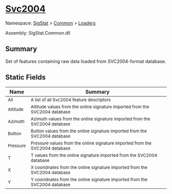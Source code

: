 # [Svc2004](./Svc2004.md)

Namespace: [SigStat]() > [Common](./../README.md) > [Loaders](./README.md)

Assembly: SigStat.Common.dll

## Summary
Set of features containing raw data loaded from SVC2004-format database.

## Static Fields

| Name | Summary | 
| --- | --- | 
| <sub>All</sub><div style="pointer-events:none; cursor:default; width=500px;"></div>| <sub>A list of all Svc2004 feature descriptors</sub>| <br>
| <sub>Altitude</sub><div style="pointer-events:none; cursor:default; width=500px;"></div>| <sub>Altitude values from the online signature imported from the SVC2004 database</sub>| <br>
| <sub>Azimuth</sub><div style="pointer-events:none; cursor:default; width=500px;"></div>| <sub>Azimuth values from the online signature imported from the SVC2004 database</sub>| <br>
| <sub>Button</sub><div style="pointer-events:none; cursor:default; width=500px;"></div>| <sub>Button values from the online signature imported from the SVC2004 database</sub>| <br>
| <sub>Pressure</sub><div style="pointer-events:none; cursor:default; width=500px;"></div>| <sub>Pressure values from the online signature imported from the SVC2004 database</sub>| <br>
| <sub>T</sub><div style="pointer-events:none; cursor:default; width=500px;"></div>| <sub>T values from the online signature imported from the SVC2004 database</sub>| <br>
| <sub>X</sub><div style="pointer-events:none; cursor:default; width=500px;"></div>| <sub>X cooridnates from the online signature imported from the SVC2004 database</sub>| <br>
| <sub>Y</sub><div style="pointer-events:none; cursor:default; width=500px;"></div>| <sub>Y cooridnates from the online signature imported from the SVC2004 database</sub>| <br>



